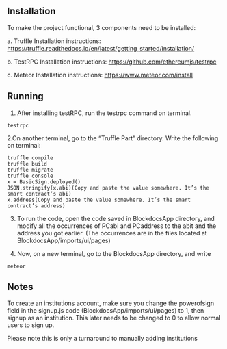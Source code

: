 ## Installation
To make the project functional, 3 components need to be installed:

a.	Truffle
Installation instructions:
https://truffle.readthedocs.io/en/latest/getting_started/installation/

b.	TestRPC
Installation instructions:
https://github.com/ethereumjs/testrpc

c.	Meteor
Installation instructions:
https://www.meteor.com/install

## Running

1. After installing testRPC, run the testrpc command on terminal.

```testrpc```

2.On another terminal, go to the “Truffle Part” directory.
Write the following on terminal:

```
truffle compile
truffle build
truffle migrate
truffle console
x = BasicSign.deployed()
JSON.stringify(x.abi)(Copy and paste the value somewhere. It’s the smart contract’s abi)
x.address(Copy and paste the value somewhere. It’s the smart contract’s address)
```

3. To run the code, open the code saved in BlockdocsApp directory, and modify all the occurrences of PCabi and PCaddress to the abit and the address you got earlier. (The occurrences are in the files located at  BlockdocsApp/imports/ui/pages)

4. Now, on a new terminal, go to the BlockdocsApp directory, and write
```
meteor
```


## Notes

To create an institutions account, make sure you change the powerofsign field in the signup.js code (BlockdocsApp/imports/ui/pages) to 1, then signup as an institution. This later needs to be changed to 0 to allow normal users to sign up.

Please note this is only a turnaround to manually adding institutions
